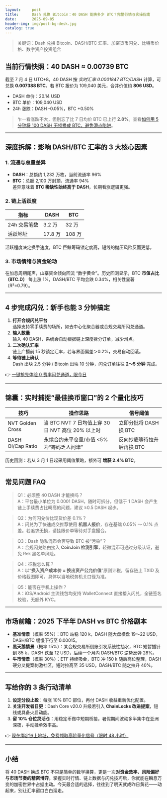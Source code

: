 ```yaml
---
layout:     post
title:      Dash 兑换 Bitcoin：40 DASH 能换多少 BTC？完整行情与实操指南
date:       2025-09-05
header-img: img/post-bg-desk.jpg
catalog: true
---
```


> 关键词：Dash 兑换 Bitcoin、DASH/BTC 汇率、加密货币闪兑、比特币价格、数字资产投资组合

## 当前行情快照：40 DASH ≈ 0.00739 BTC

截至 7 月 4 日 UTC+8，40 DASH 按 *实时汇率 0.0001847 BTC/DASH* 计算，可兑换 **0.007388 BTC**。若 BTC 报价为 109,040 美元，合并价值约 **806 USD**。

- DASH 单价：20.14 USD  
- BTC 单价：109,040 USD  
- 24h 涨跌：DASH -0.05%，BTC +0.50%

> 乍一看涨跌不大，但别忘了比 7 日均价 BTC 已上行 **2.8%**。查看[如何用 5 分钟将 100 DASH 无损换成 BTC，避免滑点陷阱](https://okxdog.com/)。

---

## 深度拆解：影响 DASH/BTC 汇率的 3 大核心因素

### 1. 流通与总量差异
- **DASH**：总额约 1,232 万枚，当前流通率 96%  
- **BTC**：总额 2,100 万封顶，流通率 94%  
差异意味着 **BTC 稀缺性始终高于 DASH**，长期看涨逻辑更强。

### 2. 链上活跃度
| 指标 | DASH | BTC |
|---|---|---|
| 24h 交易笔数 | 3.2 万 | 32 万 |
| 活跃地址 | 17.8 万 | 108 万 |

活跃程度决定换手速度，BTC 巨鲸筹码锁定度高，短线的抛压风险反而更低。

### 3. 市场情绪与资金轮动
在加息周期尾声，山寨资金倾向回流 “数字黄金”。历史回测显示，BTC **市值占比（BTC.D）** 每上涨 1%，DASH/BTC 平均会跌 0.34%，相关性显著（R²=0.79）。

---

## 4 步完成闪兑：新手也能 3 分钟搞定

1. **打开合规闪兑平台**  
   选择支持零手续费的场所，如去中心化聚合器或合规交易所闪兑通道。
2. **输入数量**  
   输入 40 DASH，系统会自动根据链上深度拆分订单，减少滑点。
3. **二次确认汇率**  
   链上广播前 15 秒锁定汇率，若与界面偏差＞0.2%，交易自动回滚。
4. **等待链上确认**  
   Dash 出块 2.5 分钟 / Bitcoin 出块 10 分钟，闪兑订单往往 **2～5 分钟** 完成。

👉 [一键抢先体验 0 费率闪兑通道，限今日](https://okxdog.com/)

---

## 锦囊：实时捕捉“最佳换币窗口”的 2 个量化技巧

| 技巧 | 操作思路 | 信号阈值 |
|---|---|---|
| NVT Golden Cross | 当 BTC NVT 7 日均值上穿 30 日 NVT 高位 20% 以上时 | 立即分批将 DASH 换 BTC |
| DASH OI/Cap Ratio | 永续合约未平仓量/市值 <5% 为“筹码乏人问津” | 反向抄底等待拉升后再换 BTC |

历史回测：若从 3 月 1 日起采用阈值策略，额外可 **增获 2.4% BTC**。

---

## 常见问题 FAQ

> Q1：必须整 40 DASH 才能换吗？  
A：平台最小单位为 0.0001 DASH，随时可拆分，但低于 1 DASH 会产生链上手续费占比畸高的问题，建议 ≥0.5 DASH 起步。

> Q2：为何闪兑价比现货价差 0.1%？  
A：闪兑为了快速成交推荐使用 **机器人报价**，存在基础 0.05% ～ 0.1% 点差。若追求无损，请挂限价单等待对手盘撮合。

> Q3：Dash 隐私混币会否导致 BTC 被“污染”？  
A：合规闪兑路由接入 **CoinJoin 检测引擎**，轻微混币可通过分级认证，避免 Rek 黑名单风险。

> Q4：征税怎么算？  
A：以“**换入资产成本价 = 换出资产公允价值**”原则计税，留存链上 TXID 及价格截图即可，具体以当地税务机关口径为准。

> Q5：能否在手机上操作？  
A：iOS/Android 主流钱包均支持 WalletConnect 直接接入闪兑，全链签名校验，无额外 KYC。

---

## 市场前瞻：2025 下半年 DASH vs BTC 价格剧本

- **基准情景**（概率 55%）：BTC 站稳 120 k，DASH 随大盘横盘 19～22 USD，DASH/BTC 缓慢下行至 0.00015。  
- **黑天鹅情景**（概率 15%）：某合规交易所倒账引发系统性抽水，BTC 短暂插针到 85 k，DASH 跌至 12 USD，后续一个月内 DASH/BTC 逆势反弹 28%。  
- **牛市情景**（概率 30%）：ETF 持续吸金，BTC 冲 150 k 随后高位整理，DASH 硬分叉提案刺激社区，短时拉高至 35 USD，DASH/BTC 随之拉升 40%。

---

## 写给你的 3 条行动清单

1. **设定分段止盈**：每涨 10% BTC 部位，再付 DASH 收益重新优化配置。  
2. **关注开发者日更**：Dash Core v20.0 升级若引入 **ChainLocks 改进提案**，短线或具备火启动能。  
3. **留 10% 仓位灵活仓**：用稳定币做中短期桥接，暑假期间波动多半集中在亚洲深夜，手动挂单效率高。

👉 [现在绑定链上地址，免费领取高阶量化信号（限时 48 小时）](https://okxdog.com/)

---

## 小结

将 40 DASH 换成 BTC 不只是简单的数学换算，更是一次**对资金效率、风险偏好与市场节奏的精密博弈**。掌握实时行情、链上数据与闪兑技巧后，你就能在瞬息万变的加密世界中占据主动。今天最合适的选择，往往到了明天就成昨日黄花——动起来，别让汇率窗口白白溜走。